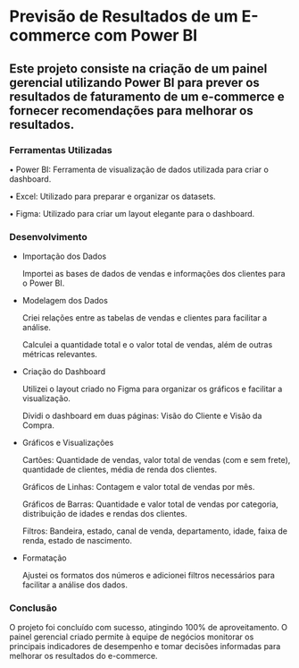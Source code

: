 # Previsão de Resultados de um E-commerce com Power BI

## Este projeto consiste na criação de um painel gerencial utilizando Power BI para prever os resultados de faturamento de um e-commerce e fornecer recomendações para melhorar os resultados.

### Ferramentas Utilizadas

•	Power BI: Ferramenta de visualização de dados utilizada para criar o dashboard.

•	Excel: Utilizado para preparar e organizar os datasets.

•	Figma: Utilizado para criar um layout elegante para o dashboard.

### Desenvolvimento
- Importação dos Dados

  Importei as bases de dados de vendas e informações dos clientes para o Power BI.
- Modelagem dos Dados

  Criei relações entre as tabelas de vendas e clientes para facilitar a análise.
  
  Calculei a quantidade total e o valor total de vendas, além de outras métricas relevantes.
- Criação do Dashboard

  Utilizei o layout criado no Figma para organizar os gráficos e facilitar a visualização.
  
  Dividi o dashboard em duas páginas: Visão do Cliente e Visão da Compra.
- Gráficos e Visualizações

  Cartões: Quantidade de vendas, valor total de vendas (com e sem frete), quantidade de clientes, média de renda dos clientes.

  Gráficos de Linhas: Contagem e valor total de vendas por mês.

  Gráficos de Barras: Quantidade e valor total de vendas por categoria, distribuição de idades e rendas dos clientes.

  Filtros: Bandeira, estado, canal de venda, departamento, idade, faixa de renda, estado de nascimento.
- Formatação

  Ajustei os formatos dos números e adicionei filtros necessários para facilitar a análise dos dados.

### Conclusão

O projeto foi concluído com sucesso, atingindo 100% de aproveitamento. O painel gerencial criado permite à equipe de negócios monitorar os principais indicadores de desempenho e tomar decisões informadas para melhorar os resultados do e-commerce.
